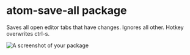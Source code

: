 # atom-save-all package

Saves all open editor tabs that have changes. Ignores all other.
Hotkey overwrites ctrl-s.

![A screenshot of your package](https://f.cloud.github.com/assets/69169/2290250/c35d867a-a017-11e3-86be-cd7c5bf3ff9b.gif)
